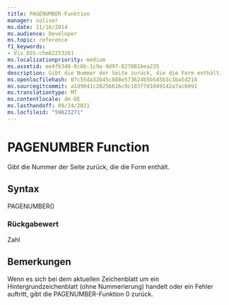 ```yaml
---
title: PAGENUMBER-Funktion
manager: soliver
ms.date: 11/16/2014
ms.audience: Developer
ms.topic: reference
f1_keywords:
- Vis_DSS.chm82253261
ms.localizationpriority: medium
ms.assetid: ee4fb340-0c6b-1c9a-9d97-827081bea235
description: Gibt die Nummer der Seite zurück, die die Form enthält.
ms.openlocfilehash: 07c55da32b45c888e573624b5b545b3c3ba5d218
ms.sourcegitcommit: a1d9041c20256616c9c183f7d1049142a7ac6991
ms.translationtype: MT
ms.contentlocale: de-DE
ms.lasthandoff: 09/24/2021
ms.locfileid: "59623271"
---
```

# <a name="pagenumber-function"></a>PAGENUMBER Function

Gibt die Nummer der Seite zurück, die die Form enthält. 
  
## <a name="syntax"></a>Syntax

PAGENUMBER()
  
### <a name="return-value"></a>Rückgabewert

Zahl
  
## <a name="remarks"></a>Bemerkungen

Wenn es sich bei dem aktuellen Zeichenblatt um ein Hintergrundzeichenblatt (ohne Nummerierung) handelt oder ein Fehler auftritt, gibt die PAGENUMBER-Funktion 0 zurück.
  

